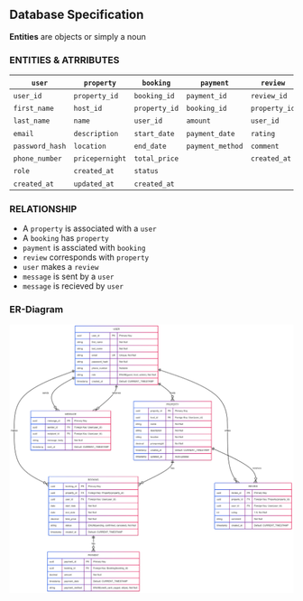 ## Database Specification 

**Entities** are objects or simply a noun

### **ENTITIES & ATRRIBUTES**
        
|   **`user`**   |  **`property`**  |   **`booking`**   |  **`payment`**      |  **`review`**    |  **`message`** |
|----------------|------------------|-------------------|---------------------|------------------|----------------|
|  `user_id`     |   `property_id`  |   `booking_id`    |    `payment_id`     |    `review_id`   |  `message_id`  |
|  `first_name`  |   `host_id`      |   `property_id`   |    `booking_id`     |    `property_id` |  `sender_id`   |     
|  `last_name`   |   `name`         |   `user_id`       |    `amount`         |    `user_id`     | `recipient_id` |
|  `email`       | `description`    |  `start_date`     |   `payment_date`    |    `rating`      | `message_body` |
|`password_hash` | `location`       |  `end_date  `     |   `payment_method`  |    `comment`     |   `sent_at`    |
| `phone_number` | `pricepernight`  |  `total_price`    |                     |    `created_at`  |                |
|  `role`        | `created_at`     |  `status`         |                     |                  |                |
|  `created_at`  | `updated_at`     |  `created_at`     |                     |                  |                |


### RELATIONSHIP
- A `property` is associated with a `user`
- A `booking` has `property`
- `payment` is assciated with `booking`
- `review` corresponds with  `property`
- `user` makes a `review`
- `message` is sent by a `user`
- `message` is recieved by `user`

### ER-Diagram
![ER-Diagram](ER-Diagram.png)


